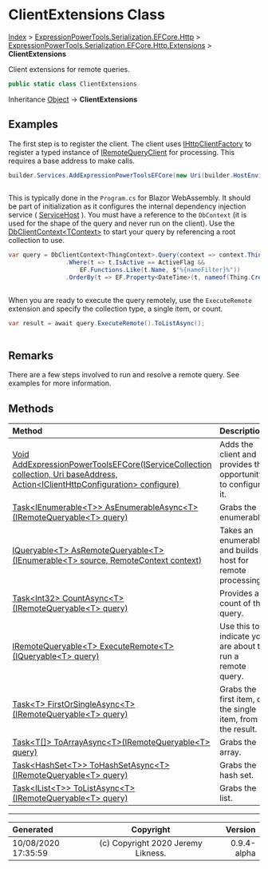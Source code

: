 ﻿# ClientExtensions Class

[Index](../index.md) > [ExpressionPowerTools.Serialization.EFCore.Http](ExpressionPowerTools.Serialization.EFCore.Http.a.md) > [ExpressionPowerTools.Serialization.EFCore.Http.Extensions](ExpressionPowerTools.Serialization.EFCore.Http.Extensions.n.md) > **ClientExtensions**

Client extensions for remote queries.

```csharp
public static class ClientExtensions
```

Inheritance [Object](https://docs.microsoft.com/dotnet/api/system.object) → **ClientExtensions**

## Examples

The first step is to register the client. The client uses [IHttpClientFactory](https://docs.microsoft.com/dotnet/api/system.net.http.ihttpclientfactory) to register a
            typed instance of [IRemoteQueryClient](ExpressionPowerTools.Serialization.EFCore.Http.Signatures.IRemoteQueryClient.i.md) for processing. This requires a base address to make calls.

```csharp
builder.Services.AddExpressionPowerToolsEFCore(new Uri(builder.HostEnvironment.BaseAddress));
            
```

This is typically done in the `Program.cs` for Blazor WebAssembly. It should be part of initialization as it
            configures the internal dependency injection service ( [ServiceHost](ExpressionPowerTools.Core.Dependencies.ServiceHost.cs.md) ). You must have a reference to the `DbContext` (it is used for the shape of the query and never run on the client). Use the [DbClientContext&lt;TContext>](ExpressionPowerTools.Serialization.EFCore.Http.Queryable.DbClientContext`1.cs.md) to start your query by referencing a root collection to use.

```csharp
var query = DbClientContext<ThingContext>.Query(context => context.Things)
                .Where(t => t.IsActive == ActiveFlag &&
                    EF.Functions.Like(t.Name, $"%{nameFilter}%"))
                .OrderBy(t => EF.Property<DateTime>(t, nameof(Thing.Created)));
            
```

When you are ready to execute the query remotely, use the `ExecuteRemote` extension
            and specify the collection type, a single item, or count.

```csharp
var result = await query.ExecuteRemote().ToListAsync();
            
```

## Remarks

There are a few steps involved to run and resolve a remote query. See examples for more information.

## Methods

| Method | Description |
| :-- | :-- |
| [Void AddExpressionPowerToolsEFCore(IServiceCollection collection, Uri baseAddress, Action&lt;IClientHttpConfiguration> configure)](ExpressionPowerTools.Serialization.EFCore.Http.Extensions.ClientExtensions.AddExpressionPowerToolsEFCore.m.md) | Adds the client and provides the opportunity to configure it. |
| [Task&lt;IEnumerable&lt;T>> AsEnumerableAsync&lt;T>(IRemoteQueryable&lt;T> query)](ExpressionPowerTools.Serialization.EFCore.Http.Extensions.ClientExtensions.AsEnumerableAsync.m.md) | Grabs the enumerable. |
| [IQueryable&lt;T> AsRemoteQueryable&lt;T>(IEnumerable&lt;T> source, RemoteContext context)](ExpressionPowerTools.Serialization.EFCore.Http.Extensions.ClientExtensions.AsRemoteQueryable.m.md) | Takes an enumerable and builds a host for remote processing. |
| [Task&lt;Int32> CountAsync&lt;T>(IRemoteQueryable&lt;T> query)](ExpressionPowerTools.Serialization.EFCore.Http.Extensions.ClientExtensions.CountAsync.m.md) | Provides a count of the query. |
| [IRemoteQueryable&lt;T> ExecuteRemote&lt;T>(IQueryable&lt;T> query)](ExpressionPowerTools.Serialization.EFCore.Http.Extensions.ClientExtensions.ExecuteRemote.m.md) | Use this to indicate you are about to run a remote query. |
| [Task&lt;T> FirstOrSingleAsync&lt;T>(IRemoteQueryable&lt;T> query)](ExpressionPowerTools.Serialization.EFCore.Http.Extensions.ClientExtensions.FirstOrSingleAsync.m.md) | Grabs the first item, or the single item, from the result. |
| [Task&lt;T[]> ToArrayAsync&lt;T>(IRemoteQueryable&lt;T> query)](ExpressionPowerTools.Serialization.EFCore.Http.Extensions.ClientExtensions.ToArrayAsync.m.md) | Grabs the array. |
| [Task&lt;HashSet&lt;T>> ToHashSetAsync&lt;T>(IRemoteQueryable&lt;T> query)](ExpressionPowerTools.Serialization.EFCore.Http.Extensions.ClientExtensions.ToHashSetAsync.m.md) | Grabs the hash set. |
| [Task&lt;IList&lt;T>> ToListAsync&lt;T>(IRemoteQueryable&lt;T> query)](ExpressionPowerTools.Serialization.EFCore.Http.Extensions.ClientExtensions.ToListAsync.m.md) | Grabs the list. |

---

| Generated | Copyright | Version |
| :-- | :-: | --: |
| 10/08/2020 17:35:59 | (c) Copyright 2020 Jeremy Likness. | 0.9.4-alpha |
